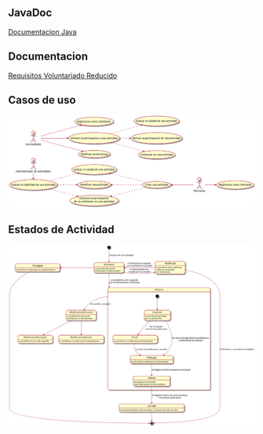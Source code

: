 ## JavaDoc
[Documentacion Java](https://carlosra97.github.io/)

## Documentacion
[Requisitos Voluntariado Reducido](/docs/md/Requisitos_Voluntariado_Reducido.md)

## Casos de uso
![casos de uso](/uml/casos_de_uso.png)

## Estados de Actividad
![estados de actividad](/uml/estados_de_actividad.png)
